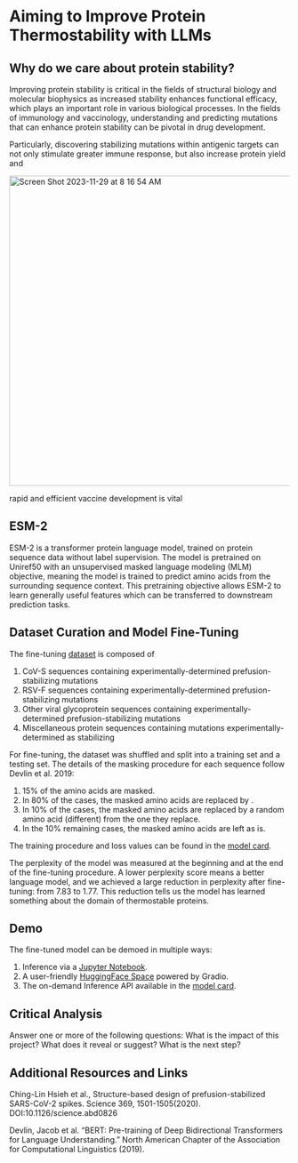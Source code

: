 # Aiming to Improve Protein Thermostability with LLMs

## Why do we care about protein stability?

Improving protein stability is critical in the fields of structural biology and molecular biophysics as increased stability enhances functional efficacy, which plays an important role in various biological processes. In the fields of immunology and vaccinology, understanding and predicting mutations that can enhance protein stability can be pivotal in drug development. 

Particularly, discovering stabilizing mutations within antigenic targets can not only stimulate greater immune response, but also increase protein yield and 


<img width="558" alt="Screen Shot 2023-11-29 at 8 16 54 AM" src="https://github.com/vrhoward/protein-stability/assets/107573643/5a049f03-62ba-4e4f-b983-800fab1c89b7">

rapid and efficient vaccine development is vital


## ESM-2

ESM-2 is a transformer protein language model, trained on protein sequence data without label supervision. The model is pretrained on Uniref50 with an unsupervised masked language modeling (MLM) objective, meaning the model is trained to predict amino acids from the surrounding sequence context. This pretraining objective allows ESM-2 to learn generally useful features which can be transferred to downstream prediction tasks.

## Dataset Curation and Model Fine-Tuning

The fine-tuning [dataset]([https://www.rapidnovor.com/identifying-cdrs-antibody-sequencing/](https://huggingface.co/datasets/vrhoward/thermostableProteins/viewer/default/train)) is composed of
1) CoV-S sequences containing experimentally-determined prefusion-stabilizing mutations
2) RSV-F sequences containing experimentally-determined prefusion-stabilizing mutations
3) Other viral glycoprotein sequences containing experimentally-determined prefusion-stabilizing mutations
4) Miscellaneous protein sequences containing mutations experimentally-determined as stabilizing

For fine-tuning, the dataset was shuffled and split into a training set and a testing set. The details of the masking procedure for each sequence follow Devlin et al. 2019:
1) 15% of the amino acids are masked.
2) In 80% of the cases, the masked amino acids are replaced by <mask>.
3) In 10% of the cases, the masked amino acids are replaced by a random amino acid (different) from the one they replace.
4) In the 10% remaining cases, the masked amino acids are left as is.

The training procedure and loss values can be found in the [model card](https://huggingface.co/vrhoward/esm2_t12_35M_UR50D-finetuned).

The perplexity of the model was measured at the beginning and at the end of the fine-tuning procedure. A lower perplexity score means a better language model, and we achieved a large reduction in perplexity after fine-tuning: from 7.83 to 1.77. This reduction tells us the model has learned something about the domain of thermostable proteins.

## Demo

The fine-tuned model can be demoed in multiple ways:
1) Inference via a [Jupyter Notebook](https://github.com/vrhoward/protein-stability/blob/main/demonstration.ipynb).
2) A user-friendly [HuggingFace Space](https://huggingface.co/spaces/vrhoward/protfill) powered by Gradio.
3) The on-demand Inference API available in the [model card](https://huggingface.co/vrhoward/esm2_t12_35M_UR50D-finetuned).

## Critical Analysis
Answer one or more of the following questions: What is the impact of this project? What does it reveal or suggest? What is the next step?

## Additional Resources and Links

Ching-Lin Hsieh et al., Structure-based design of prefusion-stabilized SARS-CoV-2 spikes. Science 369, 1501-1505(2020). DOI:10.1126/science.abd0826

Devlin, Jacob et al. “BERT: Pre-training of Deep Bidirectional Transformers for Language Understanding.” North American Chapter of the Association for Computational Linguistics (2019).





